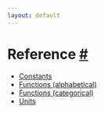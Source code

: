 ```yaml
---
layout: default
---
```


<h1 id="reference">Reference <a href="#reference" title="Permalink">#</a></h1>

- [Constants](constants.html)
- [Functions (alphabetical)](functions/alphabetical.html)
- [Functions (categorical)](functions/categorical.html)
- [Units](units.html)
